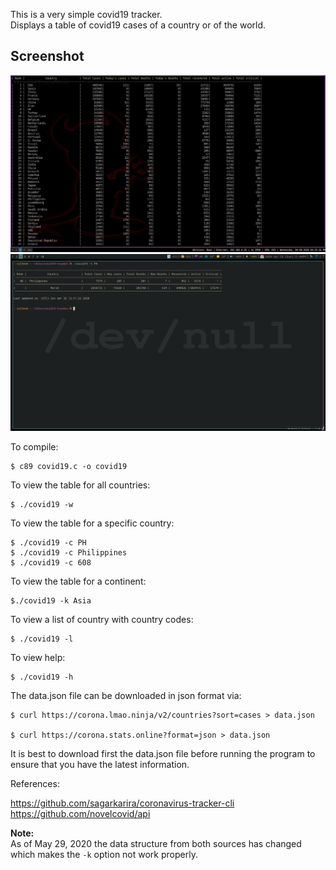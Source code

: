 This is a very simple covid19 tracker.    
Displays a table of covid19 cases of a country or of the world.    

## Screenshot
![Preview](./screenshot.png)
![Preview](./screenshot2.png)

To compile:

	$ c89 covid19.c -o covid19

To view the table for all countries:

	$ ./covid19 -w

To view the table for a specific country:

	$ ./covid19 -c PH 
	$ ./covid19 -c Philippines
	$ ./covid19 -c 608

To view the table for a continent:

	$./covid19 -k Asia

To view a list of country with country codes:

	$ ./covid19 -l

To view help:

	$ ./covid19 -h


The data.json file can be downloaded in json format via:

	$ curl https://corona.lmao.ninja/v2/countries?sort=cases > data.json

	$ curl https://corona.stats.online?format=json > data.json

It is best to download first the data.json file before running the
program to ensure that you have the latest information.

References:

https://github.com/sagarkarira/coronavirus-tracker-cli  
https://github.com/novelcovid/api

**Note:**  
As of May 29, 2020 the data structure from both sources has changed which makes
the `-k` option not work properly. 
